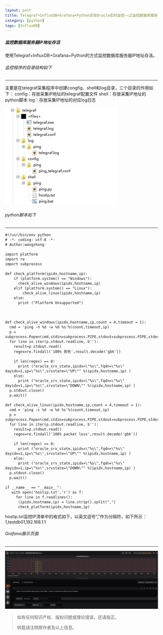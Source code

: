 ```yaml
---
layout: post
title: Telegraf+InfluxDB+Grafana+Python实现Oracle实时监控——之监控数据库服务器IP地址存活
category: [python]
tags: [InfluxDB]
---
```


##### 监控数据库服务器IP地址存活
使用Telegraf+InfluxDB+Grafana+Python的方式监控数据库服务器IP地址存活。

###### 监控程序的目录结构如下
----
主要是在telegraf采集程序中创建congfig、shell和log目录，三个目录的作用如下：
config：存放采集IP地址的telegraf配置文件
shell：存放采集IP地址的python脚本
log：存放采集IP地址的对应log日志

![image](/img/2020-04-15-python-monitorip/monitorip_1.png)

###### python脚本如下
----
```
#!/usr/bin/env python
# -*- coding: utf-8 -*-
# Author:wangzhong
 
import platform
import re
import subprocess

def check_platform(ipidx,hostname,ip):
	if (platform.system() == "Windows"):
	  check_alive_windows(ipidx,hostname,ip)
	elif (platform.system() == "Linux"):
		check_alive_linux(ipidx,hostname,ip)
	else:
	  print ("Platform Unsupported")
	  	


def check_alive_windows(ipidx,hostname,ip,count = 4,timeout = 1):
  cmd = 'ping -n %d -w %d %s'%(count,timeout,ip)
  p = subprocess.Popen(cmd,stdin=subprocess.PIPE,stdout=subprocess.PIPE,stderr=subprocess.PIPE,bufsize=1)
  for line in iter(p.stdout.readline, b''):
    result=p.stdout.read()
    regex=re.findall('100% 丢失',result.decode('gbk'))
    
    if len(regex) == 0:
      print ("oracle_srv_state,ipidx=\"%s\",fqdn=\"%s\" dayidx=1,ip=\"%s\",srvstate=\"UP\"" %(ipidx,hostname,ip) ) 
    else:
      print ("oracle_srv_state,ipidx=\"%s\",fqdn=\"%s\" dayidx=1,ip=\"%s\",srvstate=\"DOWN\"" %(ipidx,hostname,ip) ) 
  p.stdout.close()
  p.wait()

def check_alive_linux(ipidx,hostname,ip,count = 4,timeout = 1):
  cmd = 'ping -c %d -w %d %s'%(count,timeout,ip)
  p = subprocess.Popen(cmd,stdin=subprocess.PIPE,stdout=subprocess.PIPE,stderr=subprocess.PIPE,bufsize=1)
  for line in iter(p.stdout.readline, b''):
    result=p.stdout.read()
    regex=re.findall('100% packet loss',result.decode('gbk'))
    
    if len(regex) == 0:
      print ("oracle_srv_state,ipidx=\"%s\",fqdn=\"%s\" dayidx=1,ip=\"%s\",srvstate=\"UP\"" %(ipidx,hostname,ip) ) 
    else:
      print ("oracle_srv_state,ipidx=\"%s\",fqdn=\"%s\" dayidx=1,ip=\"%s\",srvstate=\"DOWN\"" %(ipidx,hostname,ip) ) 
  p.stdout.close()
  p.wait()

if __name__ == "__main__":
   with open('hostip.txt','r') as f:
     for line in f.readlines():
      (ipidx,hostname,ip) = line.strip().split(",")
      check_platform(ipidx,hostname,ip)

```
hostip.txt监控IP清单中的格式如下，以英文逗号“,”作为分隔符，如下所示：
1,testdb01,192.168.1.1

###### Grafana展示页面
----
![image](/img/2020-04-15-python-monitorip/monitorip_2.png)

> 如有任何知识产权、版权问题或理论错误，还请指正。
>
> 转载请注明原作者及以上信息。

